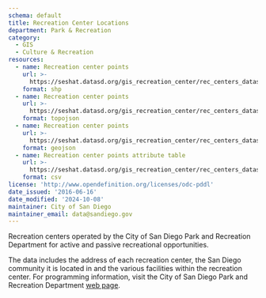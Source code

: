 ```yaml
---
schema: default
title: Recreation Center Locations
department: Park & Recreation
category:
  - GIS
  - Culture & Recreation
resources:
  - name: Recreation center points
    url: >-
      https://seshat.datasd.org/gis_recreation_center/rec_centers_datasd.zip
    format: shp
  - name: Recreation center points
    url: >-
      https://seshat.datasd.org/gis_recreation_center/rec_centers_datasd.topo.json
    format: topojson
  - name: Recreation center points
    url: >-
      https://seshat.datasd.org/gis_recreation_center/rec_centers_datasd.geojson
    format: geojson
  - name: Recreation center points attribute table
    url: >-
      https://seshat.datasd.org/gis_recreation_center/rec_centers_datasd.csv
    format: csv
license: 'http://www.opendefinition.org/licenses/odc-pddl'
date_issued: '2016-06-16'
date_modified: '2024-10-08'
maintainer: City of San Diego
maintainer_email: data@sandiego.gov
---
```

Recreation centers operated by the City of San Diego Park and Recreation Department for active and passive recreational opportunities.
<!--more-->
The data includes the address of each recreation center, the San Diego community it is located in and the various facilities within the recreation center. For programming information, visit the City of San Diego Park and Recreation Department <a href="http://www.sandiego.gov/park-and-recreation/" target="_blank" rel="noopener">web page</a>.
